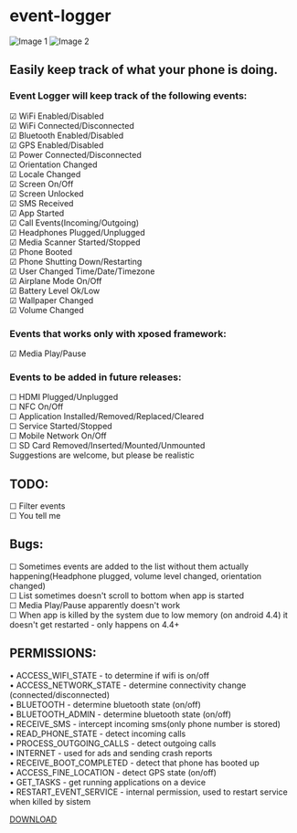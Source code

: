# event-logger  
![Image 1](https://dl.dropboxusercontent.com/u/21407545/%5BDONT_DELETE%5D/device-2014-04-18-224223_nexus4_portrait.png "Image 1")
![Image 2](https://dl.dropboxusercontent.com/u/21407545/%5BDONT_DELETE%5D/device-2014-04-18-224223_nexus4_angle1.png "Image 2")


## Easily keep track of what your phone is doing.

### Event Logger will keep track of the following events:

☑ WiFi Enabled/Disabled  
☑ WiFi Connected/Disconnected  
☑ Bluetooth Enabled/Disabled  
☑ GPS Enabled/Disabled  
☑ Power Connected/Disconnected  
☑ Orientation Changed  
☑ Locale Changed  
☑ Screen On/Off  
☑ Screen Unlocked  
☑ SMS Received  
☑ App Started  
☑ Call Events(Incoming/Outgoing)  
☑ Headphones Plugged/Unplugged  
☑ Media Scanner Started/Stopped  
☑ Phone Booted  
☑ Phone Shutting Down/Restarting  
☑ User Changed Time/Date/Timezone  
☑ Airplane Mode On/Off  
☑ Battery Level Ok/Low  
☑ Wallpaper Changed  
☑ Volume Changed  

### Events that works only with xposed framework:
☑ Media Play/Pause  

### Events to be added in future releases:

☐ HDMI Plugged/Unplugged  
☐ NFC On/Off  
☐ Application Installed/Removed/Replaced/Cleared  
☐ Service Started/Stopped  
☐ Mobile Network On/Off  
☐ SD Card Removed/Inserted/Mounted/Unmounted  
Suggestions are welcome, but please be realistic  

## TODO:
☐ Filter events  
☐ You tell me  

## Bugs:
☐ Sometimes events are added to the list without them actually happening(Headphone plugged, volume level changed, orientation changed)  
☐ List sometimes doesn't scroll to bottom when app is started  
☐ Media Play/Pause apparently doesn't work  
☐ When app is killed by the system due to low memory (on android 4.4) it doesn't get restarted - only happens on 4.4+  

## PERMISSIONS:
• ACCESS_WIFI_STATE - to determine if wifi is on/off  
• ACCESS_NETWORK_STATE - determine connectivity change (connected/disconnected)  
• BLUETOOTH - determine bluetooth state (on/off)  
• BLUETOOTH_ADMIN - determine bluetooth state (on/off)  
• RECEIVE_SMS - intercept incoming sms(only phone number is stored)  
• READ_PHONE_STATE - detect incoming calls  
• PROCESS_OUTGOING_CALLS - detect outgoing calls  
• INTERNET - used for ads and sending crash reports  
• RECEIVE_BOOT_COMPLETED - detect that phone has booted up  
• ACCESS_FINE_LOCATION - detect GPS state (on/off)  
• GET_TASKS - get running applications on a device  
• RESTART_EVENT_SERVICE - internal permission, used to restart service when killed by sistem  

[DOWNLOAD](http://play.google.com/store/apps/details?id=rs.pedjaapps.eventlogger)
